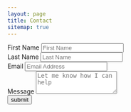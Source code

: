 ```yaml
---
layout: page
title: Contact
sitemap: true
---
```




<form name="gform" id="gform" enctype="text/plain" action="https://docs.google.com/forms/d/e/1FAIpQLSdNTAHXa6ilBEjjNHoxX6QFi35j6pzsvnozPM8qy9rqsjTKsg/formResponse?" target="hidden_iframe" onsubmit="submitted=true;">
    <div class="form-row">
        <div class="form-group col-md-6">
            <label for="firstname" class="col-form-label">First Name</label>
            <input required type="text" placeholder="First Name" class="form-control" name="entry.12059350" id="entry.12059350" xml:id="firstname">
        </div>
        <div class="form-group col-md-6">
            <label for="lastname" class="col-form-label">Last Name</label>
            <input type="text" placeholder="Last Name" class="form-control" name="entry.1508620441" id="entry.15086204410" xml:id="lastname">
        </div>
    </div>
    <div class="form-row">
        <div class="form-group col-md-6">
            <label for="email" class="col-form-label">Email</label>
            <input required type="email" placeholder="Email Address" class="form-control" name="entry.69488973" id="entry.69488973" xml:id="email">
        </div>
    </div>
    <div class="form-row">
        <div class="form-group col-md-12">
            <label for="message" class="col-form-label">Message</label>
            <textarea required placeholder="Let me know how I can help" class="form-control" name="entry.1663185659" id="entry.1663185659" xml:id="message" rows="3"></textarea>
        </div>
    </div>
    <input class="btn btn-primary" type="submit" value="submit">
</form>
<iframe name="hidden_iframe" id="hidden_iframe" style="display:none;" onload="if(submitted) {}"></iframe>

<script src="https://code.jquery.com/jquery-3.2.1.min.js"></script>
<script type="text/javascript">var submitted=false;</script>
<script type="text/javascript">
$('#gform').on('submit', function(e) {
  $('#gform *').fadeOut(2000);
  $('#gform').prepend('Thank you for your inquiry, I'll get back to you as soon as posible!');
  });
</script>
